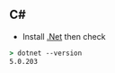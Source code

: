 ## C#
- Install [.Net](https://dotnet.microsoft.com/) then check 
```cmd
> dotnet --version
5.0.203
```
